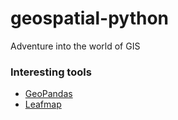 # geospatial-python
 Adventure into the world of GIS


### Interesting tools
- [GeoPandas](https://geopandas.org/)
- [Leafmap](https://leafmap.org/)

